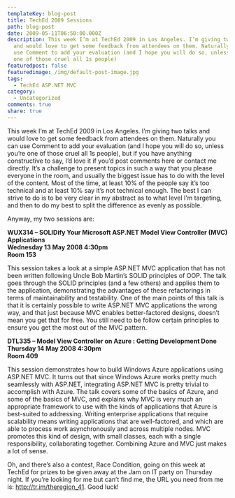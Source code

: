 ```yaml
---
templateKey: blog-post
title: TechEd 2009 Sessions
path: blog-post
date: 2009-05-11T06:50:00.000Z
description: This week I’m at TechEd 2009 in Los Angeles. I’m giving two talks
  and would love to get some feedback from attendees on them. Naturally you can
  use Comment to add your evaluation (and I hope you will do so, unless you’re
  one of those cruel all 1s people)
featuredpost: false
featuredimage: /img/default-post-image.jpg
tags:
  - TechEd ASP.NET MVC
category:
  - Uncategorized
comments: true
share: true
---
```

This week I’m at TechEd 2009 in Los Angeles. I’m giving two talks and would love to get some feedback from attendees on them. Naturally you can use Comment to add your evaluation (and I hope you will do so, unless you’re one of those cruel all 1s people), but if you have anything constructive to say, I’d love it if you’d post comments here or contact me directly. It’s a challenge to present topics in such a way that you please everyone in the room, and usually the biggest issue has to do with the level of the content. Most of the time, at least 10% of the people say it’s too technical and at least 10% say it’s not technical enough. The best I can strive to do is to be very clear in my abstract as to what level I’m targeting, and then to do my best to split the difference as evenly as possible.

Anyway, my two sessions are:

**WUX314 – SOLIDify Your Microsoft ASP.NET Model View Controller (MVC) Applications\
Wednesday 13 May 2008 4:30pm\
Room 153**

This session takes a look at a simple ASP.NET MVC application that has not been written following Uncle Bob Martin’s SOLID principles of OOP. The talk goes through the SOLID principles (and a few others) and applies them to the application, demonstrating the advantages of these refactorings in terms of maintainability and testability. One of the main points of this talk is that it is certainly possible to write ASP.NET MVC applications the wrong way, and that just because MVC enables better-factored designs, doesn’t mean you get that for free. You still need to be follow certain principles to ensure you get the most out of the MVC pattern.

**DTL335 – Model View Controller on Azure : Getting Development Done\
Thursday 14 May 2008 4:30pm\
Room 409**

This session demonstrates how to build Windows Azure applications using ASP.NET MVC. It turns out that since Windows Azure works pretty much seamlessly with ASP.NET, integrating ASP.NET MVC is pretty trivial to accomplish with Azure. The talk covers some of the basics of Azure, and some of the basics of MVC, and explains why MVC is very much an appropriate framework to use with the kinds of applications that Azure is best-suited to addressing. Writing enterprise applications that require scalability means writing applications that are well-factored, and which are able to process work asynchronously and across multiple nodes. MVC promotes this kind of design, with small classes, each with a single responsibility, collaborating together. Combining Azure and MVC just makes a lot of sense.



Oh, and there’s also a contest, Race Condition, going on this week at TechEd for prizes to be given away at the Jam on IT party on Thursday night. If you’re looking for me but can’t find me, the URL you need from me is: <http://tr.im/theregion_41>. Good luck!